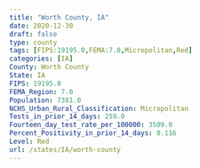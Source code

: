 ```yaml
---
title: "Worth County, IA"
date: 2020-12-30
draft: false
type: county
tags: [FIPS:19195.0,FEMA:7.0,Micropolitan,Red]
categories: [IA]
County: Worth County
State: IA
FIPS: 19195.0
FEMA_Region: 7.0
Population: 7381.0
NCHS_Urban_Rural_Classification: Micropolitan
Tests_in_prior_14_days: 259.0
Fourteen_day_test_rate_per_100000: 3509.0
Percent_Positivity_in_prior_14_days: 0.116
Level: Red
url: /states/IA/worth-county
---
```



